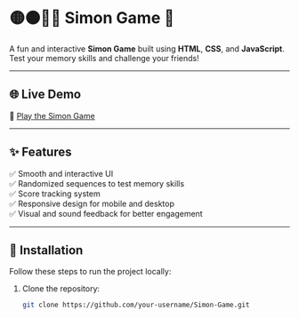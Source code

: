 # 🟡🟠🔵🔴 Simon Game 🎯

A fun and interactive **Simon Game** built using **HTML**, **CSS**, and **JavaScript**. Test your memory skills and challenge your friends!

---

## 🌐 Live Demo
🔗 [Play the Simon Game](https://your-github-username.github.io/Simon-Game/)

---

## ✨ Features
✅ Smooth and interactive UI  
✅ Randomized sequences to test memory skills  
✅ Score tracking system  
✅ Responsive design for mobile and desktop  
✅ Visual and sound feedback for better engagement  

---

## 🚀 Installation
Follow these steps to run the project locally:

1. Clone the repository:
   ```bash
   git clone https://github.com/your-username/Simon-Game.git
